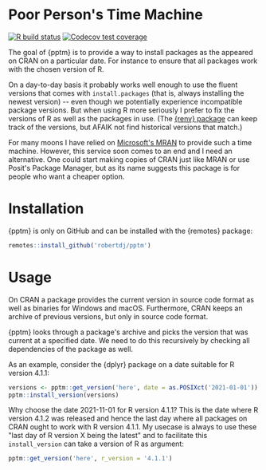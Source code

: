 Poor Person's Time Machine
==========================

<!-- badges: start -->
[![R build status](https://github.com/robertdj/pptm/workflows/R-CMD-check/badge.svg)](https://github.com/robertdj/pptm/actions)
[![Codecov test coverage](https://codecov.io/gh/robertdj/pptm/branch/main/graph/badge.svg)](https://codecov.io/gh/robertdj/pptm?branch=main)
<!-- badges: end -->

The goal of {pptm} is to provide a way to install packages as the appeared on CRAN on a particular date.
For instance to ensure that all packages work with the chosen version of R.

On a day-to-day basis it probably works well enough to use the fluent versions that comes with `install.packages` (that is, always installing the newest version) -- even though we potentially experience incompatible package versions.
But when using R more seriously I prefer to fix the versions of R as well as the packages in use.
(The [{renv} package](https://rstudio.github.io/renv) can keep track of the versions, but AFAIK not find historical versions that match.)

For many moons I have relied on [Microsoft's MRAN](https://mran.microsoft.com) to provide such a time machine.
However, this service soon comes to an end and I need an alternative.
One could start making copies of CRAN just like MRAN or use Posit's Package Manager, but as its name suggests this package is for people who want a cheaper option.


# Installation

{pptm} is only on GitHub and can be installed with the {remotes} package:

```r
remotes::install_github('robertdj/pptm')
```


# Usage

On CRAN a package provides the current version in source code format as well as binaries for Windows and macOS.
Furthermore, CRAN keeps an archive of previous versions, but only in source code format.

{pptm} looks through a package's archive and picks the version that was current at a specified date.
We need to do this recursively by checking all dependencies of the package as well.

As an example, consider the {dplyr} package on a date suitable for R version 4.1.1:

```r
versions <- pptm::get_version('here', date = as.POSIXct('2021-01-01'))
pptm::install_version(versions)
```

Why choose the date 2021-11-01 for R version 4.1.1? 
This is the date where R version 4.1.2 was released and hence the last day where all packages on CRAN ought to work with R version 4.1.1.
My usecase is always to use these "last day of R version X being the latest" and to facilitate this `install_version` can take a version of R as argument:

```r
pptm::get_version('here', r_version = '4.1.1')
```
